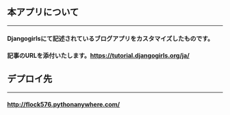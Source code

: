 ## 本アプリについて  
***  
#### Djangogirlsにて記述されているブログアプリをカスタマイズしたものです。  
#### 記事のURLを添付いたします。https://tutorial.djangogirls.org/ja/  

## デプロイ先  
***  
#### http://flock576.pythonanywhere.com/
